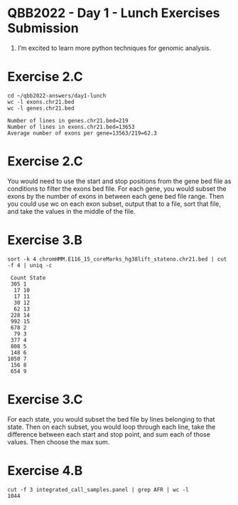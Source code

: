  # QBB2022 - Day 1 - Lunch Exercises Submission

 1. I’m excited to learn more python techniques for genomic analysis.
 
 # Exercise 2.C
 ```
 cd ~/qbb2022-answers/day1-lunch
 wc -l exons.chr21.bed
 wc -l genes.chr21.bed 
 ```
 ```
 Number of lines in genes.chr21.bed=219
 Number of lines in exons.chr21.bed=13653
 Average number of exons per gene=13563/219=62.3
 ```
 
 # Exercise 2.C
 You would need to use the start and stop positions from the gene bed file as conditions to filter the exons bed file. For each gene, you would subset the exons by the number of exons in between each gene bed file range. Then you could use wc on each exon subset, output that to a file, sort that file, and take the values in the middle of the file.
 
 # Exercise 3.B
 `sort -k 4 chromHMM.E116_15_coreMarks_hg38lift_stateno.chr21.bed | cut -f 4 | uniq -c`
 ```
  Count State
  305 1
   17 10
   17 11
   30 12
   62 13
  228 14
  992 15
  678 2
   79 3
  377 4
  808 5
  148 6
 1050 7
  156 8
  654 9
```

 # Exercise 3.C
 For each state, you would subset the bed file by lines belonging to that state. Then on each subset, you would loop through each line, take the difference between each start and stop point, and sum each of those values. Then choose the max sum.
 
 # Exercise 4.B
 ```
 cut -f 3 integrated_call_samples.panel | grep AFR | wc -l
 1044
 ```
 